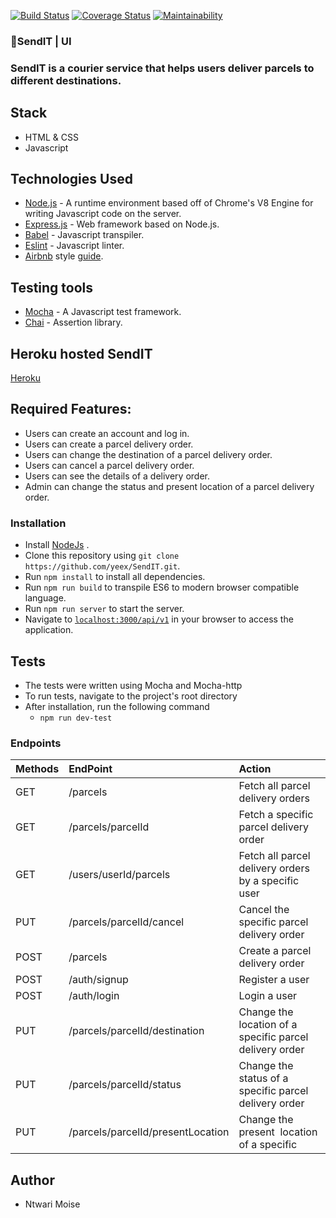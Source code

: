 [![Build Status](https://travis-ci.org/yeex/SendIT.svg?branch=APIs)](https://travis-ci.org/yeex/SendIT)
[![Coverage Status](https://coveralls.io/repos/github/yeex/SendIT/badge.svg)](https://coveralls.io/github/yeex/SendIT)
[![Maintainability](https://api.codeclimate.com/v1/badges/973fffd123f8ab784461/maintainability)](https://codeclimate.com/github/yeex/SendIT/maintainability)
###  📮SendIT | UI
### SendIT is a courier service that helps users deliver parcels to different destinations.  

## Stack
- HTML & CSS
- Javascript

## Technologies Used
* [Node.js](https://nodejs.org) - A runtime environment based off of Chrome's V8 Engine for writing Javascript code on the server.
* [Express.js](https://expressjs.com) - Web framework based on Node.js.
* [Babel](https://babeljs.io) - Javascript transpiler.
* [Eslint](https://eslint.org/) - Javascript linter. 
* [Airbnb](https://www.npmjs.com/package/eslint-config-airbnb) 
	style [guide](https://github.com/airbnb/javascript).

## Testing tools
* [Mocha](https://mochajs.org/) - A Javascript test framework.
* [Chai](http://chaijs.com) - Assertion library.

## Heroku hosted SendIT
[Heroku](https://andelasendit.herokuapp.com) 

##  Required Features:
- Users can create an account and log in.
- Users can create a parcel delivery order.
- Users can change the destination of a parcel delivery order.
- Users can cancel a parcel delivery order.
- Users can see the details of a delivery order.
- Admin can change the status and present location of a parcel delivery order.

### Installation
* Install [NodeJs](https://nodejs.org/en/download/) .
* Clone this repository using `git clone https://github.com/yeex/SendIT.git`.
* Run `npm install` to install all dependencies.
* Run `npm run build` to transpile ES6 to modern browser compatible language.
* Run `npm run server` to start the server.
* Navigate to [`localhost:3000/api/v1`](localhost:3000/api/v1) in your browser to access the application.

## Tests

* The tests were written using Mocha and Mocha-http
* To run tests, navigate to the project's root directory
* After installation, run the following command
    - `npm run dev-test`
     
### Endpoints
|  Methods	| EndPoint                         |        Action                                          |
|:----------|:---------------------------------|:-------------------------------------------------------|
|   GET	    | /parcels                  	   | Fetch all parcel delivery orders                       |
|   GET		| /parcels/parcelId         	   | Fetch a specific parcel delivery order                 | 
|   GET		| /users/userId/parcels     	   | Fetch all parcel delivery orders by a specific user    | 
|	PUT		| /parcels/parcelId/cancel  	   | Cancel the specific parcel delivery order              | 
|   POST	| /parcels                         | Create a parcel delivery order                         | 
|	POST    | /auth/signup                     | Register a user                                        |
|   POST    | /auth/login                      | Login a user                                           |
|	PUT     | /parcels/parcelId/destination    | Change the location of a specific parcel delivery order|
|	PUT     | /parcels/parcelId/status         | Change the status of a specific parcel delivery order  |
|	PUT     | /parcels/parcelId/presentLocation| Change the present  location of a specific             |  |           |                                  | parcel delivery order                                  |


## Author
* Ntwari Moise